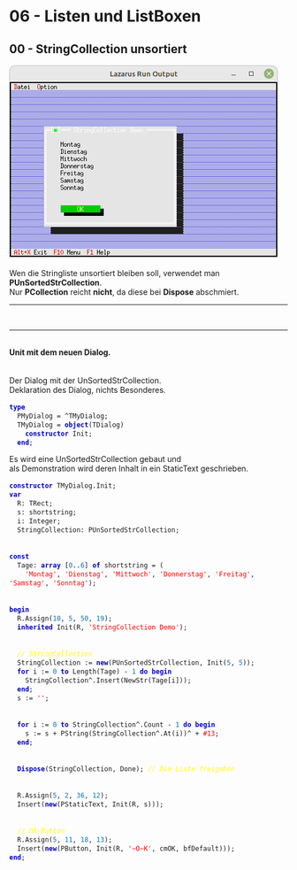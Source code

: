 # 06 - Listen und ListBoxen
## 00 - StringCollection unsortiert
<img src="image.png" alt="Selfhtml"><br><br>
Wen die Stringliste unsortiert bleiben soll, verwendet man <b>PUnSortedStrCollection</b>.<br>
Nur <b>PCollection</b> reicht <b>nicht</b>, da diese bei <b>Dispose</b> abschmiert.<br>
<hr><br>
<hr><br>
<b>Unit mit dem neuen Dialog.</b><br>
<br><br>
Der Dialog mit der UnSortedStrCollection.<br>
Deklaration des Dialog, nichts Besonderes.<br>
<pre><code><b><font color="0000BB">type</font></b>
  PMyDialog = ^TMyDialog;
  TMyDialog = <b><font color="0000BB">object</font></b>(TDialog)
    <b><font color="0000BB">constructor</font></b> Init;
  <b><font color="0000BB">end</font></b>;
</code></pre>
Es wird eine UnSortedStrCollection gebaut und<br>
als Demonstration wird deren Inhalt in ein StaticText geschrieben.<br>
<pre><code><b><font color="0000BB">constructor</font></b> TMyDialog.Init;
<b><font color="0000BB">var</font></b>
  R: TRect;
  s: shortstring;
  i: Integer;
  StringCollection: PUnSortedStrCollection;
<br>
<b><font color="0000BB">const</font></b>
  Tage: <b><font color="0000BB">array</font></b> [<font color="#0077BB">0</font>..<font color="#0077BB">6</font>] <b><font color="0000BB">of</font></b> shortstring = (
    <font color="#FF0000">'Montag'</font>, <font color="#FF0000">'Dienstag'</font>, <font color="#FF0000">'Mittwoch'</font>, <font color="#FF0000">'Donnerstag'</font>, <font color="#FF0000">'Freitag'</font>, <font color="#FF0000">'Samstag'</font>, <font color="#FF0000">'Sonntag'</font>);
<br>
<b><font color="0000BB">begin</font></b>
  R.Assign(<font color="#0077BB">10</font>, <font color="#0077BB">5</font>, <font color="#0077BB">50</font>, <font color="#0077BB">19</font>);
  <b><font color="0000BB">inherited</font></b> Init(R, <font color="#FF0000">'StringCollection Demo'</font>);
<br>
  <i><font color="#FFFF00">// StringCollection</font></i>
  StringCollection := <b><font color="0000BB">new</font></b>(PUnSortedStrCollection, Init(<font color="#0077BB">5</font>, <font color="#0077BB">5</font>));
  <b><font color="0000BB">for</font></b> i := <font color="#0077BB">0</font> <b><font color="0000BB">to</font></b> Length(Tage) - <font color="#0077BB">1</font> <b><font color="0000BB">do</font></b> <b><font color="0000BB">begin</font></b>
    StringCollection^.Insert(NewStr(Tage[i]));
  <b><font color="0000BB">end</font></b>;
  s := <font color="#FF0000">''</font>;
<br>
  <b><font color="0000BB">for</font></b> i := <font color="#0077BB">0</font> <b><font color="0000BB">to</font></b> StringCollection^.Count - <font color="#0077BB">1</font> <b><font color="0000BB">do</font></b> <b><font color="0000BB">begin</font></b>
    s := s + PString(StringCollection^.At(i))^ + <font color="#FF0000">#13</font>;
  <b><font color="0000BB">end</font></b>;
<br>
  <b><font color="0000BB">Dispose</font></b>(StringCollection, Done); <i><font color="#FFFF00">// Die Liste freigeben</font></i>
<br>
  R.Assign(<font color="#0077BB">5</font>, <font color="#0077BB">2</font>, <font color="#0077BB">36</font>, <font color="#0077BB">12</font>);
  Insert(<b><font color="0000BB">new</font></b>(PStaticText, Init(R, s)));
<br>
  <i><font color="#FFFF00">// Ok-Button</font></i>
  R.Assign(<font color="#0077BB">5</font>, <font color="#0077BB">11</font>, <font color="#0077BB">18</font>, <font color="#0077BB">13</font>);
  Insert(<b><font color="0000BB">new</font></b>(PButton, Init(R, <font color="#FF0000">'~O~K'</font>, cmOK, bfDefault)));
<b><font color="0000BB">end</font></b>;
</code></pre>
<br>
